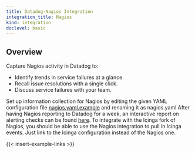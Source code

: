 ```yaml
---
title: Datadog-Nagios Integration
integration_title: Nagios
kind: integration
doclevel: basic
---
```


## Overview

Capture Nagios activity in Datadog to:

  * Identify trends in service failures at a glance.
  * Recall issue resolutions with a single click.
  * Discuss service failures with your team.

Set up information collection for Nagios by editing the given YAML configuration file [nagios.yaml.example][1] and renaming it as nagios.yaml After having Nagios reporting to Datadog for a week, an interactive report on alerting checks can be found [here][2]. To integrate with the Icinga fork of Nagios, you should be able to use the Nagios integration to pull in Icinga events. Just link to the Icinga configuration instead of the Nagios one.

{{< insert-example-links >}}

   [1]: https://github.com/DataDog/integrations-core/blob/master/nagios/conf.yaml.example
   [2]: https://app.datadoghq.com/report/nagios
